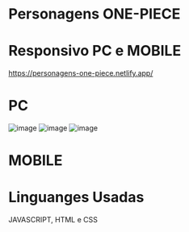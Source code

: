 # Personagens ONE-PIECE

# Responsivo PC e MOBILE

https://personagens-one-piece.netlify.app/

# PC
![image](https://github.com/israelkg/projeto-one-piece/assets/159387743/c2e1dde1-b2a4-4576-8e77-7b617a685f92)
![image](https://github.com/israelkg/projeto-one-piece/assets/159387743/fca19b2c-e802-42e2-9552-9c17edebcf1a)
![image](https://github.com/israelkg/projeto-one-piece/assets/159387743/d672c188-5c8c-4efe-b0f0-6c0aacfc1ffa)

# MOBILE


# Linguanges Usadas
JAVASCRIPT, HTML e CSS
